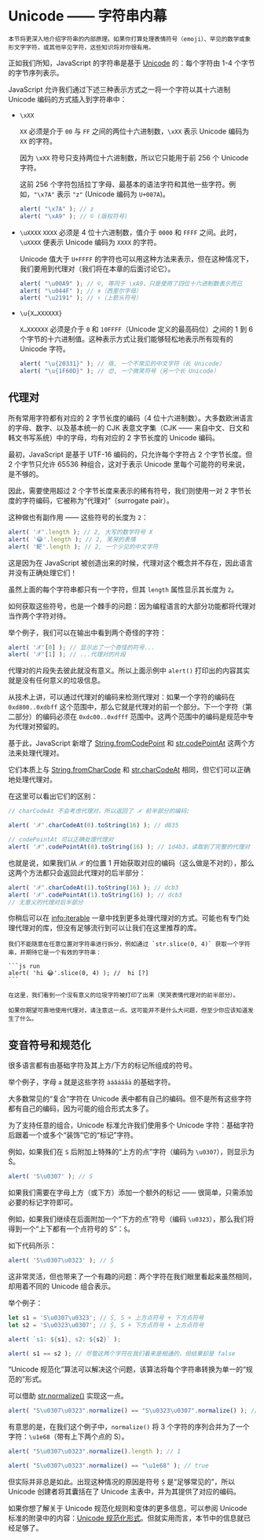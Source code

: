 
# Unicode —— 字符串内幕

```warn header="进阶知识"
本节将更深入地介绍字符串的内部原理。如果你打算处理表情符号（emoji）、罕见的数学或象形文字字符，或其他罕见字符，这些知识将对你很有用。
```

正如我们所知，JavaScript 的字符串是基于 [Unicode](https://en.wikipedia.org/wiki/Unicode) 的：每个字符由 1-4 个字节的字节序列表示。

JavaScript 允许我们通过下述三种表示方式之一将一个字符以其十六进制 Unicode 编码的方式插入到字符串中：

- `\xXX`

    `XX` 必须是介于 `00` 与 `FF` 之间的两位十六进制数，`\xXX` 表示 Unicode 编码为 `XX` 的字符。

    因为 `\xXX` 符号只支持两位十六进制数，所以它只能用于前 256 个 Unicode 字符。

    这前 256 个字符包括拉丁字母、最基本的语法字符和其他一些字符。例如，`"\x7A"` 表示 `"z"` (Unicode 编码为 `U+007A`)。

    ```js run
    alert( "\x7A" ); // z
    alert( "\xA9" ); // © (版权符号)
    ```

- `\uXXXX`
    `XXXX` 必须是 4 位十六进制数，值介于 `0000` 和 `FFFF` 之间。此时，`\uXXXX` 便表示 Unicode 编码为 `XXXX` 的字符。

    Unicode 值大于 `U+FFFF` 的字符也可以用这种方法来表示，但在这种情况下，我们要用到代理对（我们将在本章的后面讨论它）。

    ```js run
    alert( "\u00A9" ); // ©, 等同于 \xA9，只是使用了四位十六进制数表示而已
    alert( "\u044F" ); // я（西里尔字母）
    alert( "\u2191" ); // ↑（上箭头符号）
    ```

- `\u{X…XXXXXX}`

    `X…XXXXXX` 必须是介于 `0` 和 `10FFFF`（Unicode 定义的最高码位）之间的 1 到 6 个字节的十六进制值。这种表示方式让我们能够轻松地表示所有现有的 Unicode 字符。

    ```js run
    alert( "\u{20331}" ); // 佫, 一个不常见的中文字符（长 Unicode）
    alert( "\u{1F60D}" ); // 😍, 一个微笑符号（另一个长 Unicode）
    ```

## 代理对

所有常用字符都有对应的 2 字节长度的编码（4 位十六进制数）。大多数欧洲语言的字母、数字、以及基本统一的 CJK 表意文字集（CJK —— 来自中文、日文和韩文书写系统）中的字母，均有对应的 2 字节长度的 Unicode 编码。

最初，JavaScript 是基于 UTF-16 编码的，只允许每个字符占 2 个字节长度。但 2 个字节只允许 65536 种组合，这对于表示 Unicode 里每个可能符的号来说，是不够的。

因此，需要使用超过 2 个字节长度来表示的稀有符号，我们则使用一对 2 字节长度的字符编码，它被称为“代理对”（surrogate pair）。

这种做也有副作用 —— 这些符号的长度为 `2`：

```js run
alert( '𝒳'.length ); // 2, 大写的数学符号 X
alert( '😂'.length ); // 2, 笑哭的表情
alert( '𩷶'.length ); // 2, 一个少见的中文字符
```

这是因为在 JavaScript 被创造出来的时候，代理对这个概念并不存在，因此语言并没有正确处理它们！

虽然上面的每个字符串都只有一个字符，但其 `length` 属性显示其长度为 `2`。

如何获取这些符号，也是一个棘手的问题：因为编程语言的大部分功能都将代理对当作两个字符对待。

举个例子，我们可以在输出中看到两个奇怪的字符：

```js run
alert( '𝒳'[0] ); // 显示出了一个奇怪的符号...
alert( '𝒳'[1] ); // ...代理对的片段
```

代理对的片段失去彼此就没有意义。所以上面示例中 `alert()` 打印出的内容其实就是没有任何意义的垃圾信息。

从技术上讲，可以通过代理对的编码来检测代理对：如果一个字符的编码在 `0xd800..0xdbff` 这个范围中，那么它就是代理对的前一个部分。下一个字符（第二部分）的编码必须在 `0xdc00..0xdfff` 范围中。这两个范围中的编码是规范中专为代理对预留的。

基于此，JavaScript 新增了 [String.fromCodePoint](https://developer.mozilla.org/en-US/docs/Web/JavaScript/Reference/Global_Objects/String/fromCodePoint) 和 [str.codePointAt](https://developer.mozilla.org/en-US/docs/Web/JavaScript/Reference/Global_Objects/String/codePointAt) 这两个方法来处理代理对。

它们本质上与 [String.fromCharCode](mdn:js/String/fromCharCode) 和 [str.charCodeAt](mdn:js/String/charCodeAt) 相同，但它们可以正确地处理代理对。

在这里可以看出它们的区别：

```js run
// charCodeAt 不会考虑代理对，所以返回了 𝒳 前半部分的编码:

alert( '𝒳'.charCodeAt(0).toString(16) ); // d835

// codePointAt 可以正确处理代理对
alert( '𝒳'.codePointAt(0).toString(16) ); // 1d4b3，读取到了完整的代理对
```

也就是说，如果我们从 `𝒳` 的位置 1 开始获取对应的编码（这么做是不对的），那么这两个方法都只会返回此代理对的后半部分：

```js run
alert( '𝒳'.charCodeAt(1).toString(16) ); // dcb3
alert( '𝒳'.codePointAt(1).toString(16) ); // dcb3
// 无意义的代理对后半部分
```

你稍后可以在 <info:iterable> 一章中找到更多处理代理对的方式。可能也有专门处理代理对的库，但没有足够流行到可以让我们在这里推荐的库。

````warn header="注意：在任意点拆分字符串是很危险的"
我们不能随意在任意位置对字符串进行拆分，例如通过 `str.slice(0, 4)` 获取一个字符串，并期待它是一个有效的字符串：

```js run
alert( 'hi 😂'.slice(0, 4) ); //  hi [?]
```

在这里，我们看到一个没有意义的垃圾字符被打印了出来（笑哭表情代理对的前半部分）。

如果你期望可靠地使用代理对，请注意这一点。这可能并不是什么大问题，但至少你应该知道发生了什么。
````

## 变音符号和规范化

很多语言都有由基础字符及其上方/下方的标记所组成的符号。

举个例子，字母 `a` 就是这些字符 `àáâäãåā` 的基础字符。

大多数常见的“复合”字符在 Unicode 表中都有自己的编码。但不是所有这些字符都有自己的编码，因为可能的组合形式太多了。

为了支持任意的组合，Unicode 标准允许我们使用多个 Unicode 字符：基础字符后跟着一个或多个“装饰”它的“标记”字符。

例如，如果我们在 `S` 后附加上特殊的“上方的点”字符（编码为 `\u0307`），则显示为 Ṡ。

```js run
alert( 'S\u0307' ); // Ṡ
```

如果我们需要在字母上方（或下方）添加一个额外的标记 —— 很简单，只需添加必要的标记字符即可。

例如，如果我们继续在后面附加一个“下方的点”符号（编码 `\u0323`），那么我们将得到一个“上下都有一个点符号的 S”：`Ṩ`。

如下代码所示：

```js run
alert( 'S\u0307\u0323' ); // Ṩ
```

这非常灵活，但也带来了一个有趣的问题：两个字符在我们眼里看起来虽然相同，却用着不同的 Unicode 组合表示。

举个例子：

```js run
let s1 = 'S\u0307\u0323'; // Ṩ, S + 上方点符号 + 下方点符号
let s2 = 'S\u0323\u0307'; // Ṩ, S + 下方点符号 + 上方点符号

alert( `s1: ${s1}, s2: ${s2}` );

alert( s1 == s2 ); // 尽管这两个字符在我们看来是相通的，但结果却是 false
```

“Unicode 规范化”算法可以解决这个问题，该算法将每个字符串转换为单一的“规范的”形式。

可以借助 [str.normalize()](mdn:js/String/normalize) 实现这一点。

```js run
alert( "S\u0307\u0323".normalize() == "S\u0323\u0307".normalize() ); // true
```

有意思的是，在我们这个例子中，`normalize()` 将 3 个字符的序列合并为了一个字符：`\u1e68`（带有上下两个点的 S）。

```js run
alert( "S\u0307\u0323".normalize().length ); // 1

alert( "S\u0307\u0323".normalize() == "\u1e68" ); // true
```

但实际并非总是如此。出现这种情况的原因是符号 `Ṩ` 是“足够常见的”，所以 Unicode 创建者将其囊括在了 Unicode 主表中，并为其提供了对应的编码。

如果你想了解关于 Unicode 规范化规则和变体的更多信息，可以参阅 Unicode 标准的附录中的内容：[Unicode 规范化形式](https://www.unicode.org/reports/tr15/)。但就实用而言，本节中的信息就已经足够了。

